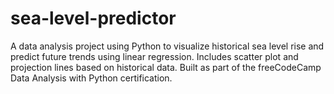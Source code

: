 # sea-level-predictor
A data analysis project using Python to visualize historical sea level rise and predict future trends using linear regression. Includes scatter plot and projection lines based on historical data. Built as part of the freeCodeCamp Data Analysis with Python certification.
